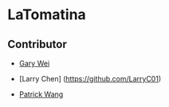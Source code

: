 # LaTomatina

## Contributor
* [Gary Wei](https://github.com/garywei944)

* [Larry Chen] (https://github.com/LarryC01)

* [Patrick Wang](https://github.com/PatrickWang-1)


